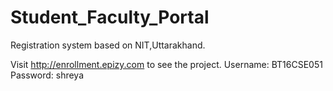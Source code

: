 # Student_Faculty_Portal
Registration system based on NIT,Uttarakhand.

Visit http://enrollment.epizy.com  to see the project.
Username: BT16CSE051
Password: shreya
